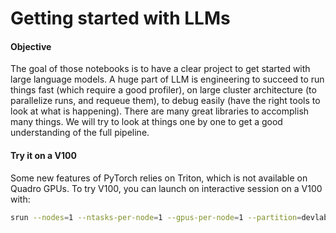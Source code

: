 # Getting started with LLMs

#### Objective

The goal of those notebooks is to have a clear project to get started with large language models.
A huge part of LLM is engineering to succeed to run things fast (which require a good profiler), on large cluster architecture (to parallelize runs, and  requeue them), to debug easily (have the right tools to look at what is happening).
There are many great libraries to accomplish many things.
We will try to look at things one by one to get a good understanding of the full pipeline.

#### Try it on a V100
Some new features of PyTorch relies on Triton, which is not available on Quadro GPUs.
To try V100, you can launch on interactive session on a V100 with:
```bash
srun --nodes=1 --ntasks-per-node=1 --gpus-per-node=1 --partition=devlab --time=1:00:00 --pty bash -i
```
